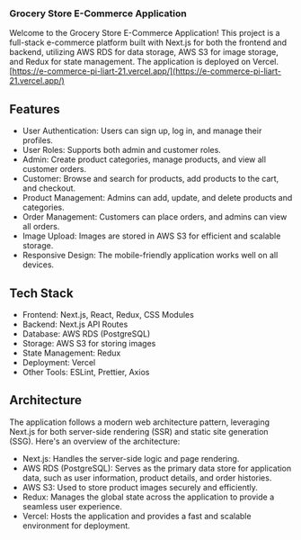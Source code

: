 

### Grocery Store E-Commerce Application

Welcome to the Grocery Store E-Commerce Application! This project is a full-stack e-commerce platform built with Next.js for both the frontend and backend, utilizing AWS RDS for data storage, AWS S3 for image storage, and Redux for state management. The application is deployed on Vercel.[https://e-commerce-pi-liart-21.vercel.app/](https://e-commerce-pi-liart-21.vercel.app/)

## Features
- User Authentication: Users can sign up, log in, and manage their profiles.
- User Roles: Supports both admin and customer roles.
- Admin: Create product categories, manage products, and view all customer orders.
- Customer: Browse and search for products, add products to the cart, and checkout.
- Product Management: Admins can add, update, and delete products and categories.
- Order Management: Customers can place orders, and admins can view all orders.
- Image Upload: Images are stored in AWS S3 for efficient and scalable storage.
- Responsive Design: The mobile-friendly application works well on all devices.


## Tech Stack
- Frontend: Next.js, React, Redux, CSS Modules
- Backend: Next.js API Routes
- Database: AWS RDS (PostgreSQL)
- Storage: AWS S3 for storing images
- State Management: Redux
- Deployment: Vercel
- Other Tools: ESLint, Prettier, Axios

## Architecture
The application follows a modern web architecture pattern, leveraging Next.js for both server-side rendering (SSR) and static site generation (SSG). Here's an overview of the architecture:

- Next.js: Handles the server-side logic and page rendering.
- AWS RDS (PostgreSQL): Serves as the primary data store for application data, such as user information, product details, and order histories.
- AWS S3: Used to store product images securely and efficiently.
- Redux: Manages the global state across the application to provide a seamless user experience.
- Vercel: Hosts the application and provides a fast and scalable environment for deployment.


